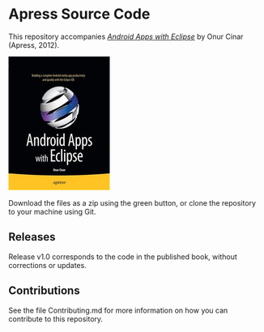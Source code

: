 # Apress Source Code

This repository accompanies [*Android Apps with Eclipse*](http://www.apress.com/9781430244349) by Onur  Cinar (Apress, 2012).

![Cover image](9781430244349.jpg)

Download the files as a zip using the green button, or clone the repository to your machine using Git.

## Releases

Release v1.0 corresponds to the code in the published book, without corrections or updates.

## Contributions

See the file Contributing.md for more information on how you can contribute to this repository.
